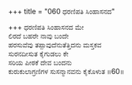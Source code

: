 +++
title = "060 ಧರಣಿಪತಿ ಸಿಂಹಾಸನದ"

+++
ಧರಣಿಪತಿ ಸಿಂಹಾಸನದ ಮೇ   
ಲಿರದೆ ಬಹರೇ ನಾವು ಬಂದೇ   
ಹರಸುವೆವು ತಪ್ಪಾವುದೆನುತೆತ್ತಿದನು ಮಸ್ತಕವ   
ಸುರನದೀಸುತ ಕೈಗುಡಲು ಕೇ   
ಸರಿಯ ಪೀಠಕೆ ದೇವ ಬಂದನು   
ಕುರುಕುಲಾಗ್ರಣಿಗಳ ಸುಸನ್ಮಾನವನು ಕೈಕೊಳುತ    ॥60॥